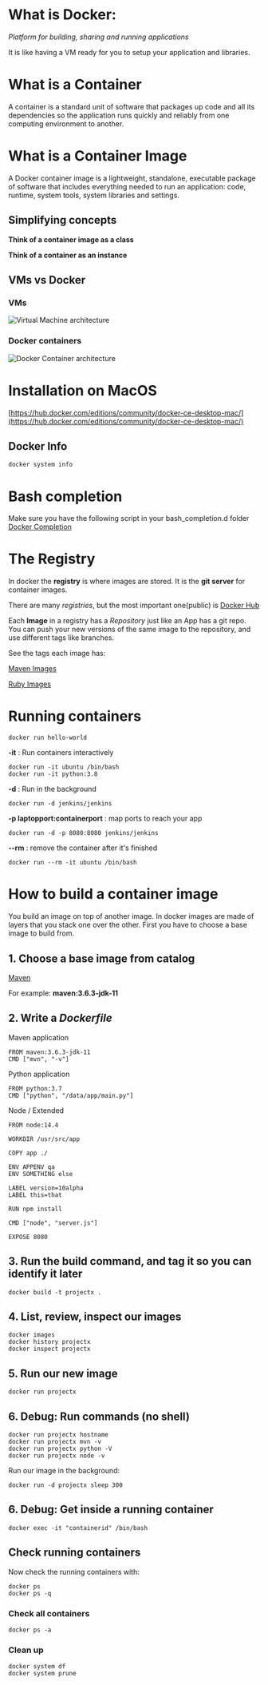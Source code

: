 # What is Docker:

*Platform for building, sharing and running applications*

It is like having a VM ready for you to setup your application and libraries.

# What is a Container
A container is a standard unit of software that packages up code and all its dependencies so the application runs quickly and reliably from one computing environment to another.

# What is a Container Image
A Docker container image is a lightweight, standalone, executable package of software that includes everything needed to run an application: code, runtime, system tools, system libraries and settings.

## Simplifying concepts
**Think of a container image as a class**

**Think of a container as an instance**

## VMs vs Docker

### VMs
![Virtual Machine architecture](https://github.com/c0d5x/docker-k8s-notes/blob/master/docker/imgs/arch-vms.png?raw=true)

### Docker containers
![Docker Container architecture](https://github.com/c0d5x/docker-k8s-notes/blob/master/docker/imgs/arch-docker.png?raw=true)

# Installation on MacOS
[https://hub.docker.com/editions/community/docker-ce-desktop-mac/](https://hub.docker.com/editions/community/docker-ce-desktop-mac/)

## Docker Info
`docker system info`

# Bash completion
Make sure you have the following script in your bash_completion.d folder
[Docker Completion](https://raw.githubusercontent.com/docker/cli/master/contrib/completion/bash/docker)

# The Registry
In docker the **registry** is where images are stored. It is the **git server** for container images.

There are many *registries*, but the most important one(public) is [Docker Hub](https://hub.docker.com/)

Each **Image** in a registry has a *Repository* just like an App has a git repo. You can push your new versions of the same image to the repository, and use different tags like branches.

See the tags each image has:

[Maven Images](https://hub.docker.com/_/maven)

[Ruby Images](https://hub.docker.com/_/ruby)

# Running containers
`docker run hello-world`

**-it** : Run containers interactively
```
docker run -it ubuntu /bin/bash
docker run -it python:3.8
```

**-d** : Run in the background
```
docker run -d jenkins/jenkins
```

**-p laptopport:containerport** : map ports to reach your app
```
docker run -d -p 8080:8080 jenkins/jenkins
```

**--rm** : remove the container after it's finished
```
docker run --rm -it ubuntu /bin/bash
```

# How to build a container image
You build an image on top of another image. In docker images are made of layers that you stack one over the other.
First you have to choose a base image to build from.

## 1. Choose a base image from catalog
[Maven](https://hub.docker.com/_/maven)

For example: **maven:3.6.3-jdk-11**


## 2. Write a *Dockerfile*
Maven application

```
FROM maven:3.6.3-jdk-11
CMD ["mvn", "-v"]
```

Python application

```
FROM python:3.7
CMD ["python", "/data/app/main.py"]
```

Node / Extended

```
FROM node:14.4

WORKDIR /usr/src/app

COPY app ./

ENV APPENV qa
ENV SOMETHING else

LABEL version=10alpha
LABEL this=that

RUN npm install

CMD ["node", "server.js"]

EXPOSE 8080
```


## 3. Run the build command, and tag it so you can identify it later
`docker build -t projectx .`

## 4. List, review, inspect our images
```
docker images
docker history projectx
docker inspect projectx
```

## 5. Run our new image
`docker run projectx`

## 6. Debug: Run commands (no shell)
```
docker run projectx hostname
docker run projectx mvn -v
docker run projectx python -V
docker run projectx node -v
```
Run our image in the background:
```
docker run -d projectx sleep 300
```

## 6. Debug: Get inside a running container
`docker exec -it "containerid" /bin/bash`

## Check running containers
Now check the running containers with:
```
docker ps
docker ps -q
```

### Check all containers
`docker ps -a`

### Clean up
```
docker system df
docker system prune
```

